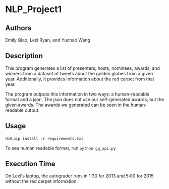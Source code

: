 # NLP_Project1

## Authors
Emily Qiao, Lexi Ryan, and Yuchao Wang

## Description
This program generates a list of presenters, hosts, nominees, awards, and winners from a dataset of tweets about the golden globes from a given year. Additionally, it provides information about the red carpet from that year.

The program outputs this information in two ways: a human-readable format and a json. The json does not use our self-generated awards, but the given awards. The awards we generated can be seen in the human-readable output.

## Usage
run `pip install -r requirements.txt`

To see human readable format, run `python gg_api.py`

## Execution Time
On Lexi's laptop, the autograder runs in 1:30 for 2013 and 5:00 for 2015 without the red carpet information.
